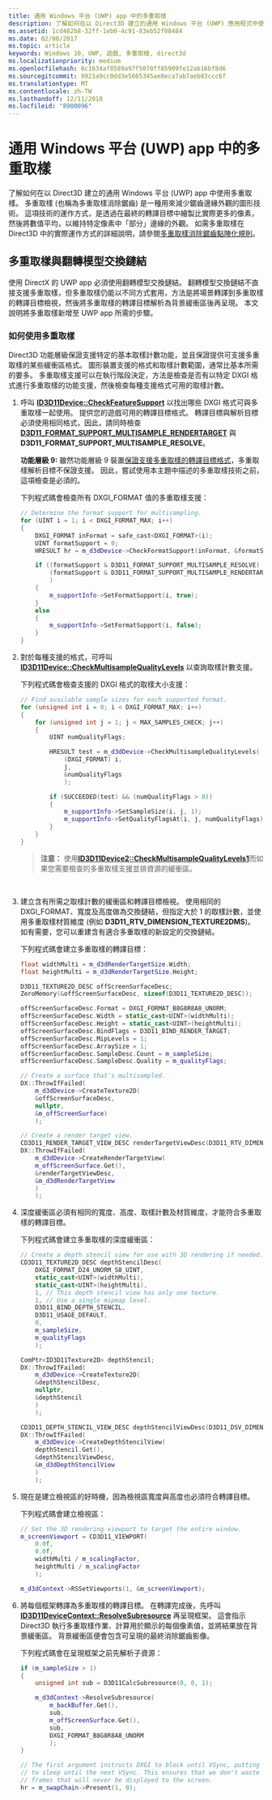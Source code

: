 ```yaml
---
title: 通用 Windows 平台 (UWP) app 中的多重取樣
description: 了解如何在以 Direct3D 建立的通用 Windows 平台 (UWP) 應用程式中使用多重取樣。
ms.assetid: 1cd482b8-32ff-1eb0-4c91-83eb52f08484
ms.date: 02/08/2017
ms.topic: article
keywords: Windows 10, UWP, 遊戲, 多重取樣, direct3d
ms.localizationpriority: medium
ms.openlocfilehash: 0c1634af8589a97f5070ff85909fe12ab16bf8d6
ms.sourcegitcommit: 8921a9cc0dd3e5665345ae8eca7ab7aeb83ccc6f
ms.translationtype: MT
ms.contentlocale: zh-TW
ms.lasthandoff: 12/11/2018
ms.locfileid: "8900096"
---
```

# <a name="span-iddevgamingmultisamplingmulti-sampleantialiasinginwindowsstoreappsspan-multisampling-in-universal-windows-platform-uwp-apps"></a><span id="dev_gaming.multisampling__multi-sample_anti_aliasing__in_windows_store_apps"></span>通用 Windows 平台 (UWP) app 中的多重取樣



了解如何在以 Direct3D 建立的通用 Windows 平台 (UWP) app 中使用多重取樣。 多重取樣 (也稱為多重取樣消除鋸齒) 是一種用來減少鋸齒邊緣外觀的圖形技術。 這項技術的運作方式，是透過在最終的轉譯目標中繪製比實際更多的像素，然後將數值平均，以維持特定像素中「部分」邊緣的外觀。 如需多重取樣在 Direct3D 中的實際運作方式的詳細說明，請參閱[多重取樣消除鋸齒點陣化規則](https://msdn.microsoft.com/library/windows/desktop/cc627092#Multisample)。

## <a name="multisampling-and-the-flip-model-swap-chain"></a>多重取樣與翻轉模型交換鏈結


使用 DirectX 的 UWP app 必須使用翻轉模型交換鏈結。 翻轉模型交換鏈結不直接支援多重取樣，但多重取樣仍能以不同方式套用，方法是將場景轉譯到多重取樣的轉譯目標檢視，然後將多重取樣的轉譯目標解析為背景緩衝區後再呈現。 本文說明將多重取樣新增至 UWP app 所需的步驟。

### <a name="how-to-use-multisampling"></a>如何使用多重取樣

Direct3D 功能層級保證支援特定的基本取樣計數功能，並且保證提供可支援多重取樣的某些緩衝區格式。 圖形裝置支援的格式和取樣計數範圍，通常比基本所需的要多。 多重取樣支援可以在執行階段決定，方法是檢查是否有以特定 DXGI 格式進行多重取樣的功能支援，然後檢查每種支援格式可用的取樣計數。

1.  呼叫 [**ID3D11Device::CheckFeatureSupport**](https://msdn.microsoft.com/library/windows/desktop/ff476497) 以找出哪些 DXGI 格式可與多重取樣一起使用。 提供您的遊戲可用的轉譯目標格式。 轉譯目標與解析目標必須使用相同格式，因此，請同時檢查 [**D3D11\_FORMAT\_SUPPORT\_MULTISAMPLE\_RENDERTARGET**](https://msdn.microsoft.com/library/windows/desktop/ff476134) 與 **D3D11\_FORMAT\_SUPPORT\_MULTISAMPLE\_RESOLVE**。

    **功能層級 9:** 雖然功能層級 9 裝置[保證支援多重取樣的轉譯目標格式](https://msdn.microsoft.com/library/windows/desktop/ff471324#MultiSample_RenderTarget)，多重取樣解析目標不保證支援。 因此，嘗試使用本主題中描述的多重取樣技術之前，這項檢查是必須的。

    下列程式碼會檢查所有 DXGI\_FORMAT 值的多重取樣支援：

    ```cpp
    // Determine the format support for multisampling.
    for (UINT i = 1; i < DXGI_FORMAT_MAX; i++)
    {
        DXGI_FORMAT inFormat = safe_cast<DXGI_FORMAT>(i);
        UINT formatSupport = 0;
        HRESULT hr = m_d3dDevice->CheckFormatSupport(inFormat, &formatSupport);

        if ((formatSupport & D3D11_FORMAT_SUPPORT_MULTISAMPLE_RESOLVE) &&
            (formatSupport & D3D11_FORMAT_SUPPORT_MULTISAMPLE_RENDERTARGET)
            )
        {
            m_supportInfo->SetFormatSupport(i, true);
        }
        else
        {
            m_supportInfo->SetFormatSupport(i, false);
        }
    }
    ```

2.  對於每種支援的格式，可呼叫 [**ID3D11Device::CheckMultisampleQualityLevels**](https://msdn.microsoft.com/library/windows/desktop/ff476499) 以查詢取樣計數支援。

    下列程式碼會檢查支援的 DXGI 格式的取樣大小支援：

    ```cpp
    // Find available sample sizes for each supported format.
    for (unsigned int i = 0; i < DXGI_FORMAT_MAX; i++)
    {
        for (unsigned int j = 1; j < MAX_SAMPLES_CHECK; j++)
        {
            UINT numQualityFlags;

            HRESULT test = m_d3dDevice->CheckMultisampleQualityLevels(
                (DXGI_FORMAT) i,
                j,
                &numQualityFlags
                );

            if (SUCCEEDED(test) && (numQualityFlags > 0))
            {
                m_supportInfo->SetSampleSize(i, j, 1);
                m_supportInfo->SetQualityFlagsAt(i, j, numQualityFlags);
            }
        }
    }
    ```

    > **注意：** 使用[**ID3D11Device2::CheckMultisampleQualityLevels1**](https://msdn.microsoft.com/library/windows/desktop/dn280494)而如果您需要檢查的多重取樣支援並排資源的緩衝區。

     

3.  建立含有所需之取樣計數的緩衝區和轉譯目標檢視。 使用相同的 DXGI\_FORMAT、寬度及高度做為交換鏈結，但指定大於 1 的取樣計數，並使用多重取樣材質維度 (例如 **D3D11\_RTV\_DIMENSION\_TEXTURE2DMS**)。 如有需要，您可以重建含有適合多重取樣的新設定的交換鏈結。

    下列程式碼會建立多重取樣的轉譯目標：

    ```cpp
    float widthMulti = m_d3dRenderTargetSize.Width;
    float heightMulti = m_d3dRenderTargetSize.Height;

    D3D11_TEXTURE2D_DESC offScreenSurfaceDesc;
    ZeroMemory(&offScreenSurfaceDesc, sizeof(D3D11_TEXTURE2D_DESC));

    offScreenSurfaceDesc.Format = DXGI_FORMAT_B8G8R8A8_UNORM;
    offScreenSurfaceDesc.Width = static_cast<UINT>(widthMulti);
    offScreenSurfaceDesc.Height = static_cast<UINT>(heightMulti);
    offScreenSurfaceDesc.BindFlags = D3D11_BIND_RENDER_TARGET;
    offScreenSurfaceDesc.MipLevels = 1;
    offScreenSurfaceDesc.ArraySize = 1;
    offScreenSurfaceDesc.SampleDesc.Count = m_sampleSize;
    offScreenSurfaceDesc.SampleDesc.Quality = m_qualityFlags;

    // Create a surface that's multisampled.
    DX::ThrowIfFailed(
        m_d3dDevice->CreateTexture2D(
        &offScreenSurfaceDesc,
        nullptr,
        &m_offScreenSurface)
        );

    // Create a render target view. 
    CD3D11_RENDER_TARGET_VIEW_DESC renderTargetViewDesc(D3D11_RTV_DIMENSION_TEXTURE2DMS);
    DX::ThrowIfFailed(
        m_d3dDevice->CreateRenderTargetView(
        m_offScreenSurface.Get(),
        &renderTargetViewDesc,
        &m_d3dRenderTargetView
        )
        );
    ```

4.  深度緩衝區必須有相同的寬度、高度、取樣計數及材質維度，才能符合多重取樣的轉譯目標。

    下列程式碼會建立多重取樣的深度緩衝區：

    ```cpp
    // Create a depth stencil view for use with 3D rendering if needed.
    CD3D11_TEXTURE2D_DESC depthStencilDesc(
        DXGI_FORMAT_D24_UNORM_S8_UINT,
        static_cast<UINT>(widthMulti),
        static_cast<UINT>(heightMulti),
        1, // This depth stencil view has only one texture.
        1, // Use a single mipmap level.
        D3D11_BIND_DEPTH_STENCIL,
        D3D11_USAGE_DEFAULT,
        0,
        m_sampleSize,
        m_qualityFlags
        );

    ComPtr<ID3D11Texture2D> depthStencil;
    DX::ThrowIfFailed(
        m_d3dDevice->CreateTexture2D(
        &depthStencilDesc,
        nullptr,
        &depthStencil
        )
        );

    CD3D11_DEPTH_STENCIL_VIEW_DESC depthStencilViewDesc(D3D11_DSV_DIMENSION_TEXTURE2DMS);
    DX::ThrowIfFailed(
        m_d3dDevice->CreateDepthStencilView(
        depthStencil.Get(),
        &depthStencilViewDesc,
        &m_d3dDepthStencilView
        )
        );
    ```

5.  現在是建立檢視區的好時機，因為檢視區寬度與高度也必須符合轉譯目標。

    下列程式碼會建立檢視區：

    ```cpp
    // Set the 3D rendering viewport to target the entire window.
    m_screenViewport = CD3D11_VIEWPORT(
        0.0f,
        0.0f,
        widthMulti / m_scalingFactor,
        heightMulti / m_scalingFactor
        );

    m_d3dContext->RSSetViewports(1, &m_screenViewport);
    ```

6.  將每個框架轉譯為多重取樣的轉譯目標。 在轉譯完成後，先呼叫 [**ID3D11DeviceContext::ResolveSubresource**](https://msdn.microsoft.com/library/windows/desktop/ff476474) 再呈現框架。 這會指示 Direct3D 執行多重取樣作業、計算用於顯示的每個像素值，並將結果放在背景緩衝區。 背景緩衝區便會包含可呈現的最終消除鋸齒影像。

    下列程式碼會在呈現框架之前先解析子資源：

    ```cpp
    if (m_sampleSize > 1)
    {
        unsigned int sub = D3D11CalcSubresource(0, 0, 1);

        m_d3dContext->ResolveSubresource(
            m_backBuffer.Get(),
            sub,
            m_offScreenSurface.Get(),
            sub,
            DXGI_FORMAT_B8G8R8A8_UNORM
            );
    }

    // The first argument instructs DXGI to block until VSync, putting the application
    // to sleep until the next VSync. This ensures that we don't waste any cycles rendering
    // frames that will never be displayed to the screen.
    hr = m_swapChain->Present(1, 0);
    ```

 

 




